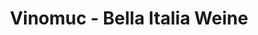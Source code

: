 ---
title: "Vinomuc - Bella Italia Weine"
url: /wolfratshausen/vinomuc-bella-italia-weine/
shop: Wein
---